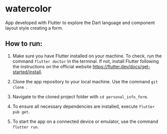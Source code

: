 # watercolor

App developed with Flutter to explore the Dart language and component layout style creating a form.

## How to run:

1. Make sure you have Flutter installed on your machine. To check, run the command `flutter doctor` in the terminal. If not, install Flutter following the instructions on the official website https://flutter.dev/docs/get-started/install.

2. Clone the app repository to your local machine. Use the command `git clone `.

3. Navigate to the cloned project folder with `cd personal_info_form`.

4. To ensure all necessary dependencies are installed, execute `flutter pub get`.

5. To start the app on a connected device or emulator, use the command `flutter run`.